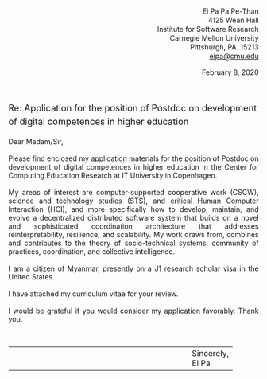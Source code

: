 <!-- This .md is for cover in .pdf -->
<!-- md2pdf --css assets/css/cv.css _pages/cover.md files/eipa-cover.pdf -->

<body style="margin-top: 0.5; margin-top: 0.5; margin-left: 0.5; margin-right: 0.5;">
<p style="text-align: right; line-height: 1.3;">
  Ei Pa Pa Pe-Than<br>
  4125 Wean Hall<br>
  Institute for Software Research<br>
  Carnegie Mellon University<br>
  Pittsburgh, PA. 15213<br>
  <a href="mailto:eipa@cmu.edu">eipa@cmu.edu</a>
</p>

<p style="text-align: right; line-height: 1.3;">
  February 8, 2020
</p>

<br>
<p style="font-size: 18px; line-height: 1.5;">
  Re: Application for the position of Postdoc on development of digital competences in higher education<br>
</p>

<p style="text-align: justify;">
  Dear Madam/Sir,
  <br><br>
  Please find enclosed my application materials for the position of Postdoc on development of digital competences in higher education in the Center for Computing Education Research at IT University in Copenhagen.
  <br><br>
  My areas of interest are computer-supported cooperative work (CSCW), science and technology studies (STS), and critical Human Computer Interaction (HCI), and more specifically how to develop, maintain, and evolve a decentralized distributed software system that builds on a novel and sophisticated coordination architecture that addresses reinterpretability, resilience, and scalability. My work draws from, combines and contributes to the theory of socio-technical systems, community of practices, coordination, and collective intelligence.
  <br><br>
  I am a citizen of Myanmar, presently on a J1 research scholar visa in the United States.
  <br><br>
  I have attached my curriculum vitae for your review.
  <br><br>
  I would be grateful if you would consider my application favorably. Thank you.
</p>
<br>
<table style="width: 100%; border: 0px">
<tr>
  <td style="width: 50%; text-align: left"></td>
  <td style="width: 30%; text-align: left"></td>
  <td style="width: 20%; text-align: left;">Sincerely,<br>Ei Pa</td>
</tr>
</table>
</body>
